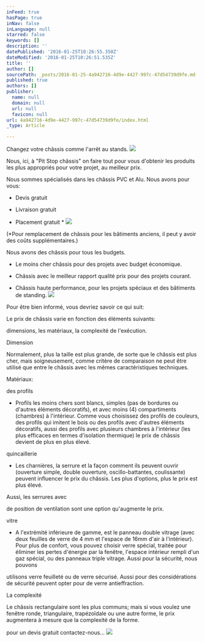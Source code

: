 ```yaml
---
inFeed: true
hasPage: true
inNav: false
inLanguage: null
starred: false
keywords: []
description: ''
datePublished: '2016-01-25T10:26:55.350Z'
dateModified: '2016-01-25T10:26:51.535Z'
title: ''
author: []
sourcePath: _posts/2016-01-25-4a942716-4d9e-4427-997c-47d54739d9fe.md
published: true
authors: []
publisher:
  name: null
  domain: null
  url: null
  favicon: null
url: 4a942716-4d9e-4427-997c-47d54739d9fe/index.html
_type: Article

---
```

Changez votre châssis comme l'arrêt au stands.
![](https://the-grid-user-content.s3-us-west-2.amazonaws.com/d42ca83e-130f-42ec-a69e-411f96fd2d08.JPG)

Nous, ici, à
"Pit Stop châssis" on faire tout pour vous d'obtenir les produits les
plus appropriés pour votre projet, au meilleur prix.

Nous sommes spécialisés
dans les châssis PVC et Alu. Nous avons pour vous:

- Devis gratuit

- Livraison gratuit

- Placement gratuit \*
![](https://the-grid-user-content.s3-us-west-2.amazonaws.com/53e62859-8741-4fa8-b960-505f45bc7ed5.jpg)

(\*Pour
remplacement de châssis pour les bâtiments anciens, il peut y avoir des coûts
supplémentaires.)

Nous avons des
châssis pour tous les budgets. 

- Le moins cher châssis pour des projets avec
budget économique.

- Châssis avec le meilleur rapport qualité
prix pour des projets courant.

- Châssis haute performance, pour les projets
spéciaux et des bâtiments de standing.
![](https://the-grid-user-content.s3-us-west-2.amazonaws.com/aee13e5f-fab3-4c8e-9654-7463fd5e2dbd.jpg)

Pour être bien
informé, vous devriez savoir ce qui suit:

Le prix de
châssis varie en fonction des éléments suivants:

dimensions, les
matériaux, la complexité de l'exécution.

Dimension

Normalement, plus
la taille est plus grande, de sorte que le châssis est plus cher, mais
soigneusement, comme critère de comparaison ne peut être utilisé que entre le
châssis avec les mêmes caractéristiques techniques.

Matériaux:

des profils 

- Profils les
moins chers sont blancs, simples (pas de bordures ou d'autres éléments
décoratifs), et avec moins (4) compartiments (chambres) à l'intérieur. Comme
vous choisissez des profils de couleurs, des profils qui imitent le bois ou des
profils avec d'autres éléments décoratifs, aussi des profils avec plusieurs
chambres à l'intérieur (les plus efficaces en termes d'isolation thermique) le
prix de châssis devient de plus en plus élevé.

quincaillerie 

- Les charnières,
la serrure et la façon comment ils peuvent ouvrir (ouverture simple, double
ouverture, oscillo-battantes, coulissante) peuvent influencer le prix du
châssis. Les plus d'options, plus le prix est plus élevé.

Aussi, les serrures avec

de position de ventilation sont une option
qu'augmente le prix.

vitre

- A l'extrémité
inférieure de gamme, est le panneau double vitrage (avec deux feuilles de verre
de 4 mm et l'espace de 16mm d'air à l'intérieur). Pour plus de confort, vous pouvez
choisir verre spécial, traitée pour éliminer les pertes d'énergie par la
fenêtre, l'espace intérieur rempli d'un gaz spécial, ou des panneaux triple
vitrage. Aussi pour la sécurité, nous pouvons

utilisons verre feuilleté ou de verre sécurisé. Aussi pour des
considérations de sécurité peuvent opter pour de verre antieffraction. 

La complexité

Le châssis
rectangulaire sont les plus communs; mais si vous voulez une fenêtre ronde,
triangulaire, trapézoïdale ou une autre forme, le prix augmentera à mesure que
la complexité de la forme.

pour un devis gratuit contactez-nous...
![](https://the-grid-user-content.s3-us-west-2.amazonaws.com/4fe61f04-b632-437b-9aac-f7ca2ab14b60.jpg)